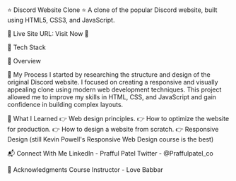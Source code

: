 ⭐ Discord Website Clone ⭐
A clone of the popular Discord website, built using HTML5, CSS3, and JavaScript.

📌 Live Site URL: Visit Now 🚀

📌 Tech Stack
 
 

📌 Overview



📌 My Process
I started by researching the structure and design of the original Discord website. 
I focused on creating a responsive and visually appealing clone using modern web development techniques. 
This project allowed me to improve my skills in HTML, CSS, and JavaScript and gain confidence in building complex layouts.

📌 What I Learned
👉 Web design principles.
👉 How to optimize the website for production.
👉 How to design a website from scratch.
👉 Responsive Design (still Kevin Powell's Responsive Web Design course is the best)

📬 Connect With Me
LinkedIn - Prafful Patel
Twitter - @Praffulpatel_co

📌 Acknowledgments
Course Instructor - Love Babbar
